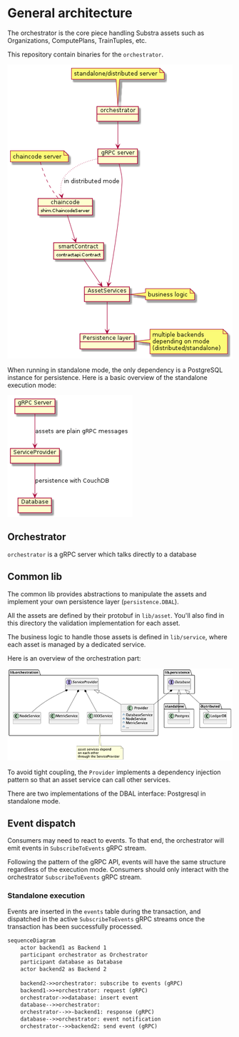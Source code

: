 # General architecture

The orchestrator is the core piece handling Substra assets such as Organizations, ComputePlans, TrainTuples, etc.

This repository contain binaries for the `orchestrator`.

![](./schemas/archi.png)

When running in standalone mode, the only dependency is a PostgreSQL instance for persistence.
Here is a basic overview of the standalone execution mode:

![](./schemas/standalone.png)


## Orchestrator

`orchestrator` is a gRPC server which talks directly to a database

## Common lib

The common lib provides abstractions to manipulate the assets and implement your own persistence layer (`persistence.DBAL`).

All the assets are defined by their protobuf in `lib/asset`.
You'll also find in this directory the validation implementation for each asset.

The business logic to handle those assets is defined in `lib/service`,
where each asset is managed by a dedicated service.

Here is an overview of the orchestration part:

![](./schemas/orchestration.png)

To avoid tight coupling, the `Provider` implements a dependency injection pattern
so that an asset service can call other services.

There are two implementations of the DBAL interface:
Postgresql in standalone mode.

## Event dispatch

Consumers may need to react to events.
To that end, the orchestrator will emit events in `SubscribeToEvents` gRPC stream.

Following the pattern of the gRPC API, events will have the same structure regardless of the execution mode.
Consumers should only interact with the orchestrator `SubscribeToEvents` gRPC stream.

### Standalone execution

Events are inserted in the `events` table during the transaction,
and dispatched in the active `SubscribeToEvents` gRPC streams once the transaction has been successfully processed.

```mermaid
sequenceDiagram
    actor backend1 as Backend 1
    participant orchestrator as Orchestrator
    participant database as Database
    actor backend2 as Backend 2

    backend2->>orchestrator: subscribe to events (gRPC)
    backend1->>+orchestrator: request (gRPC)
    orchestrator->>database: insert event
    database-->>orchestrator:
    orchestrator-->>-backend1: response (gRPC)
    database-->>orchestrator: event notification
    orchestrator-->>backend2: send event (gRPC)
```